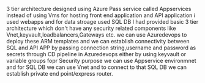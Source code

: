 3 tier architecture designed using Azure Pass service called Appservices instead of using Vms
for hosting front end application  and API application i used webapps and for data stroage used SQL DB
I had provided basic 3 tier architecture which don't have any security related components like Vnet,keyvault,loadbalancers,Gateways etc.
we can use Azuredevops to deploy these ARM templates and we can establish connectivity between SQL and API APP by passing connection string,username and password as secrets through CD pipeline in Azuredevops either by using keyvault or variable groups
fopr Security purpose we can use Appservice environmnet and for SQL DB we can use Vnet and to connect to that SQL DB we can establish private end point/express router.